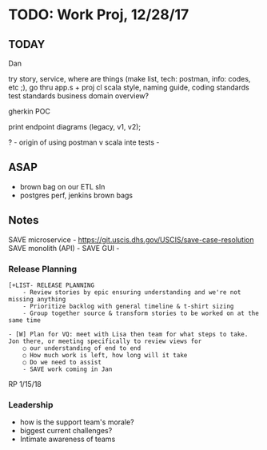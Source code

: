 # TODO: Work Proj, 12/28/17

## TODAY

Dan

try story, service, where are things (make list, tech: postman, info: codes, etc ;), go thru app.s + proj cl
scala style, naming guide, coding standards
test standards
business domain overview?

gherkin POC 

print endpoint diagrams (legacy, v1, v2); 

?
    - origin of using postman v scala inte tests
    - 

## ASAP

- brown bag on our ETL sln
- postgres perf, jenkins brown bags

    

## Notes 

SAVE microservice - https://git.uscis.dhs.gov/USCIS/save-case-resolution
SAVE monolith (API) - 
SAVE GUI - 

### Release Planning

    [+LIST- RELEASE PLANNING
        - Review stories by epic ensuring understanding and we're not missing anything
        - Prioritize backlog with general timeline & t-shirt sizing
        - Group together source & transform stories to be worked on at the same time

    - [W] Plan for VQ: meet with Lisa then team for what steps to take. Jon there, or meeting specifically to review views for 
        ○ our understanding of end to end
        ○ How much work is left, how long will it take
        ○ Do we need to assist
        - SAVE work coming in Jan



RP 1/15/18


### Leadership

- how is the support team's morale?
- biggest current challenges?
- Intimate awareness of teams

